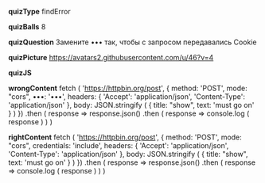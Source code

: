 ____quizType____
findError

____quizBalls____
8

____quizQuestion____
Замените ••• так, чтобы с запросом передавались Cookie

____quizPicture____
https://avatars2.githubusercontent.com/u/46?v=4

____quizJS____


____wrongContent____
fetch ( 'https://httpbin.org/post', {
    method: 'POST',
    mode: "cors",
    •••: '•••',
    headers: {
        'Accept': 'application/json',
        'Content-Type': 'application/json'
    },
    body: JSON.stringify ( { title: "show", text: 'must go on' } )
})
    .then (
        response => response.json()
            .then (
                response => console.log ( response )
            )
    )

____rightContent____
fetch ( 'https://httpbin.org/post', {
    method: 'POST',
    mode: "cors",
    credentials: 'include',
    headers: {
        'Accept': 'application/json',
        'Content-Type': 'application/json'
    },
    body: JSON.stringify ( {
        title: "show",
        text: 'must go on'
    } )
})
    .then (
        response => response.json()
            .then (
                response => console.log ( response )
            )
    )
